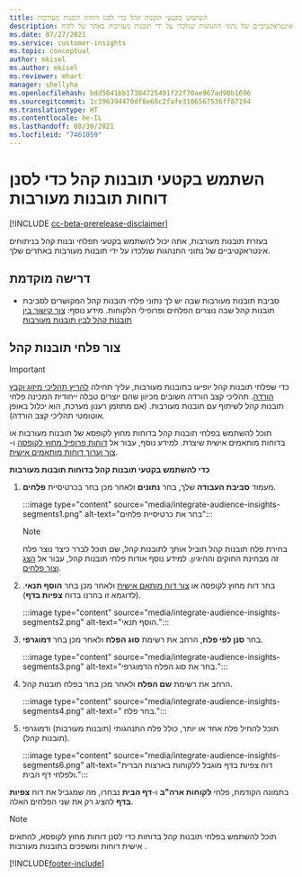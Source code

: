 ```yaml
---
title: השתמש בקטעי תובנות קהל כדי לסנן דוחות תובנות מעורבות
description: השתמש בקטעי תובנות קהל בניתוחים אינטראקטיביים של נתוני התנהגות שנלכדו על ידי תובנות מעורבות באתר של לקוח.
ms.date: 07/27/2021
ms.service: customer-insights
ms.topic: conceptual
author: mkisel
ms.author: mkisel
ms.reviewer: mhart
manager: shellyha
ms.openlocfilehash: bdd5641bb17384725491f22f70ae967ad90b1696
ms.sourcegitcommit: 1c396394470df8e68c2fafe3106567536ff87194
ms.translationtype: HT
ms.contentlocale: he-IL
ms.lasthandoff: 08/30/2021
ms.locfileid: "7461059"
---
```

# <a name="use-audience-insights-segments-to-filter-engagement-insights-reports"></a>השתמש בקטעי תובנות קהל כדי לסנן דוחות תובנות מעורבות

[!INCLUDE [cc-beta-prerelease-disclaimer](includes/cc-beta-prerelease-disclaimer.md)]

בעזרת תובנות מעורבות, אתה יכול להשתמש בקטעי תפלחי ובנות קהל בניתוחים אינטראקטיביים של נתוני התנהגות שנלכדו על ידי תובנות מעורבות באתרים שלך.

## <a name="prerequisite"></a>דרישה מוקדמת

- סביבת תובנות מעורבות שבה יש לך נתוני פלחי תובנות קהל המקושרים לסביבת תובנות קהל שבה נוצרים הפלחים ופרופילי הלקוחות. מידע נוסף: [צור קישור בין תובנות קהל לבין תובנות מעורבות](integrate-audience-insights-engagement-insights.md)

## <a name="create-audience-insights-segments"></a>צור פלחי תובנות קהל 

> [!IMPORTANT]
> כדי שפלחי תובנות קהל יופיעו בתובנות מעורבות, עליך תחילה [להריץ תהליכי מיזוג וקבץ הורדה](../audience-insights/merge-entities.md). תהליכי קצב הורדה חשובים מכיוון שהם יוצרים טבלה ייחודית המכינה פלחי תובנות קהל לשיתוף עם תובנות מעורבות. (אם מתוזמן רענון מערכת, הוא יכלול באופן אוטומטי תהליכי קצב הורדה).

תוכל להשתמש בפלחי תובנות קהל בדוחות מחוץ לקופסא של תובנות מעורבות או בדוחות מותאמים אישית שיצרת. למידע נוסף, עבור אל [דוחות פרופיל מחוץ לקופסה](profile-reports.md) ו- [צור וערוך דוחות מותאמים אישית](custom-reports.md).

**כדי להשתמש בקטעי תובנות קהל בדוחות תובנות מעורבות**

1. מעמוד **סביבת העבודה** שלך, בחר **נתונים** ולאחר מכן בחר בכרטיסיית **פלחים**.

    :::image type="content" source="media/integrate-audience-insights-segments1.png" alt-text="בחר את כרטיסיית פלחים":::

   >[!NOTE]
   > בחירת פלח תובנות קהל תוביל אותך לתובנות קהל, שם תוכל לברר כיצד נוצר פלח זה מבחינת החוקים וההיגיון. למידע נוסף אודות פלחי תובנות קהל, עבור אל [הצג וצור פלחים](../audience-insights/segments.md).

2. בחר דוח מחוץ לקופסה או [צור דוח מותאם אישית](custom-reports.md) ולאחר מכן בחר **הוסף תנאי**. (לדוגמא זו בחרנו בדוח **צפיות בדף**).

    :::image type="content" source="media/integrate-audience-insights-segments2.png" alt-text="הוסף תנאי.":::

3. בחר **סנן לפי פלח**, הרחב את רשימת **סוג הפלח** ולאחר מכן בחר **דמוגרפי**.

    :::image type="content" source="media/integrate-audience-insights-segments3.png" alt-text="בחר את סוג הפלח הדמוגרפי.":::

4. הרחב את רשימת **שם הפלח** ולאחר מכן בחר בפלח תובנות קהל.

    :::image type="content" source="media/integrate-audience-insights-segments4.png" alt-text=" בחר פלח.":::

5. תוכל להחיל פלח אחד או יותר, כולל פלח התנהגותי (תובנות מעורבות) ודמוגרפי (תובנות קהל). 

    :::image type="content" source="media/integrate-audience-insights-segments6.png" alt-text="דוח צפיות בדף מוגבל ללקוחות בארצות הברית ולפלחי דף הבית.":::

בתמונה הקודמת, פלחי **לקוחות ארה"ב** ו-**דף הבית** נבחרו, מה שמגביל את דוח **צפיות בדף** להציג רק את שני הפלחים האלה. 


>[!NOTE]
> תוכל להשתמש בפלחי תובנות קהל בדוחות כדי לסנן דוחות מחוץ לקופסא, להתאים אישית דוחות ומשפכים בתובנות מעורבות . 


[!INCLUDE[footer-include](../includes/footer-banner.md)]